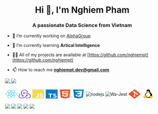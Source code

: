 <h1 align="center">Hi 👋, I'm Nghiem Pham</h1>
<h3 align="center">A passionate Data Science from Vietnam</h3>

- 🔭 I’m currently working on [AlphaGroup](https://alphasoftware.vn/)

- 🌱 I’m currently learning **Artical Intelligence**
- 👨‍💻 All of my projects are available at [https://github.com/nghiempt](https://github.com/nghiempt)
- 📫 How to reach me **nghiempt.dev@gmail.com**

<div align="left">
  <a href="https://github.com/nghiempt">
    <img height="150em" src="https://github-readme-stats.vercel.app/api?username=nghiempt&count_private=true&include_all_commits=true&show_icons=true&theme=dracula&hide_border=false&show_owner=true"/>
    <img height="150em" src="https://github-readme-stats.vercel.app/api/top-langs/?username=nghiempt&theme=dracula&hide_border=false&&layout=compact"/>
  </a>
</div>

<div align="left" valign="top"><br>
  <img align="center" alt="React" height="30" width="40" src="https://raw.githubusercontent.com/devicons/devicon/master/icons/react/react-original.svg">
  <img align="center" alt="Redux" height="30" width="40" src="https://raw.githubusercontent.com/devicons/devicon/master/icons/redux/redux-original.svg">
  <img align="center" alt="Js" height="30" width="40" src="https://raw.githubusercontent.com/devicons/devicon/master/icons/javascript/javascript-plain.svg">
  <img align="center" alt="Js" height="30" width="40" src="https://raw.githubusercontent.com/devicons/devicon/master/icons/typescript/typescript-plain.svg">
  <img align="center" alt="HTML" height="30" width="40" src="https://raw.githubusercontent.com/devicons/devicon/master/icons/html5/html5-original.svg">
  <img align="center" alt="CSS" height="30" width="40" src="https://raw.githubusercontent.com/devicons/devicon/master/icons/css3/css3-original.svg">
  <img align="center" alt="nodejs" height="30" width="40" src="https://cdn.worldvectorlogo.com/logos/nodejs-icon.svg">
  <img align="center" alt="Wa-Jest" height="30" width="40" src="https://cdn.jsdelivr.net/gh/devicons/devicon/icons/jest/jest-plain.svg">
  <img align="center" alt="git" height="30" width="40" src="https://raw.githubusercontent.com/devicons/devicon/master/icons/git/git-original.svg">
  <img align="center" alt="linux" height="30" width="40" src="https://raw.githubusercontent.com/devicons/devicon/master/icons/linux/linux-original.svg">
</div><br>

<div align="left">
  <a href="https://www.facebook.com/nghiempt.dev" target="_blank"><img src="https://img.shields.io/badge/Facebook-4267b2?style=for-the-badge&logo=facebook&logoColor=white" target="_blank"></a>
  <a href="https://www.instagram.com/nghiempt.dev/" target="_blank"><img src="https://img.shields.io/badge/-Instagram-E95950?style=for-the-badge&logo=instagram&logoColor=white" target="_blank"></a>
  <a href="https://twitter.com/nghiempt_dev" target="_blank"><img src="https://img.shields.io/badge/-Twitter-1DA1F2?style=for-the-badge&logo=twitter&logoColor=white" target="_blank"></a>
  <a href="#"><img src="https://img.shields.io/badge/-Gmail-F6F7F9?style=for-the-badge&logo=gmail&logoColor=EA4335" target="_blank"></a>
  <a href="https://www.linkedin.com/in/nghiempt/" target="_blank"><img src="https://img.shields.io/badge/-LinkedIn-00A0DC?style=for-the-badge&logo=linkedin&logoColor=white" target="_blank"></a> 
</div>
